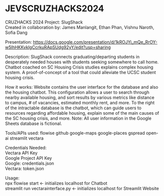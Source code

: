 # JEVSCRUZHACKS2024

CRUZHACKS 2024 Project: SlugShack  
Created in collaboration by: James Manlangit, Ethan Phan, Vishnu Naroth, Sofia Dang

Presentation:
https://docs.google.com/presentation/d/1kROJYi_mQe_RrOY-w5lhHKKvklgCcrkuRApSUdg92yY/edit?usp=sharing

Description: 
SlugShack connects graduating/departing students in desperately needed houses with students seeking somewhere to call home. Chatbot coached on SC Housing Crisis studies explains complex housing system. A proof-of-concept of a tool that could alleviate the UCSC student housing crisis. 

How it works:
Website contains the user interface for the database and also the housing chatbot. This configuration allows a user to search through nearby available housing, and sort results by various metrics like distance to campus, # of vacancies, estimated monthly rent, and more. To the right of the intractable database is the chatbot, which can guide users to resources regarding affordable housing, explain some of the main causes of the SC housing crisis, and more. Note: All user information in the Google Sheets database is fictional.

Tools/APIs used:
flowise
github
google-maps
google-places
gspread
open-ai
streamlit
vectara

Credentials Needed:  
Vectara API Key  
Google Project API Key  
Google: credentials.json  
Vectara: token.json  

Usage:  
npx flowise start <- initializes localhost for Chatbot  
streamlit run vectarainterface.py <- initializes localhost for Streamlit Website

